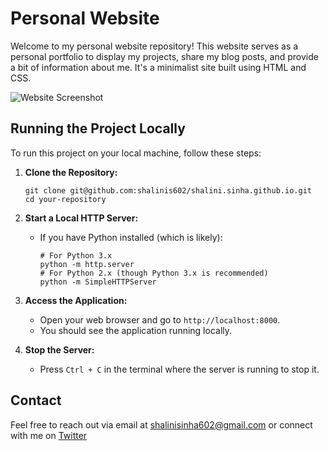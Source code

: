 # Personal Website

Welcome to my personal website repository! This website serves as a personal portfolio to display my projects, share my blog posts, and provide a bit of information about me. It's a minimalist site built using HTML and CSS.

![Website Screenshot](path/to/your/screenshot.png)



## Running the Project Locally

To run this project on your local machine, follow these steps:

1. **Clone the Repository:**

   ```
   git clone git@github.com:shalinis602/shalini.sinha.github.io.git
   cd your-repository
   ```

2. **Start a Local HTTP Server:**

   - If you have Python installed (which is likely):

     ```
     # For Python 3.x
     python -m http.server
     # For Python 2.x (though Python 3.x is recommended)
     python -m SimpleHTTPServer
     ```

3. **Access the Application:**

   - Open your web browser and go to `http://localhost:8000`.
   - You should see the application running locally.

4. **Stop the Server:**

   - Press `Ctrl + C` in the terminal where the server is running to stop it.

## Contact

Feel free to reach out via email at [shalinisinha602@gmail.com](mailto:shalinisinha602@gmail.com) or connect with me on [Twitter](https://x.com/asimov_algos)
